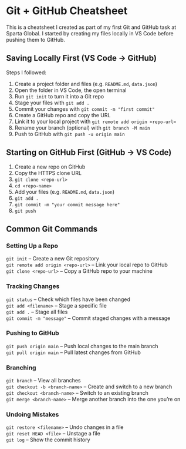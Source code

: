 # Git + GitHub Cheatsheet

This is a cheatsheet I created as part of my first Git and GitHub task at Sparta Global. I started by creating my files locally in VS Code before pushing them to GitHub.

## Saving Locally First (VS Code → GitHub)

Steps I followed:

1. Create a project folder and files (e.g. `README.md`, `data.json`)
2. Open the folder in VS Code, the open terminal
3. Run `git init` to turn it into a Git repo
4. Stage your files with `git add .`
5. Commit your changes with `git commit -m "first commit"`
6. Create a GitHub repo and copy the URL
7. Link it to your local project with `git remote add origin <repo-url>`
8. Rename your branch (optional) with `git branch -M main`
9. Push to GitHub with `git push -u origin main`


## Starting on GitHub First (GitHub → VS Code)

1. Create a new repo on GitHub  
2. Copy the HTTPS clone URL  
3. `git clone <repo-url>`  
4. `cd <repo-name>`  
5. Add your files (e.g. `README.md`, `data.json`)  
6. `git add .`  
7. `git commit -m "your commit message here"`  
8. `git push`


## Common Git Commands

### Setting Up a Repo

`git init` – Create a new Git repository  
`git remote add origin <repo-url>` – Link your local repo to GitHub  
`git clone <repo-url>` – Copy a GitHub repo to your machine  

### Tracking Changes

`git status` – Check which files have been changed  
`git add <filename>` – Stage a specific file  
`git add .` – Stage all files  
`git commit -m "message"` – Commit staged changes with a message  

### Pushing to GitHub

`git push origin main` – Push local changes to the main branch  
`git pull origin main` – Pull latest changes from GitHub  

### Branching

`git branch` – View all branches  
`git checkout -b <branch-name>` – Create and switch to a new branch  
`git checkout <branch-name>` – Switch to an existing branch  
`git merge <branch-name>` – Merge another branch into the one you’re on  

### Undoing Mistakes

`git restore <filename>` – Undo changes in a file  
`git reset HEAD <file>` – Unstage a file  
`git log` – Show the commit history  
